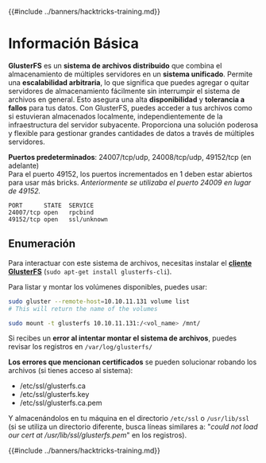 {{#include ../banners/hacktricks-training.md}}

# Información Básica

**GlusterFS** es un **sistema de archivos distribuido** que combina el almacenamiento de múltiples servidores en un **sistema unificado**. Permite una **escalabilidad arbitraria**, lo que significa que puedes agregar o quitar servidores de almacenamiento fácilmente sin interrumpir el sistema de archivos en general. Esto asegura una alta **disponibilidad** y **tolerancia a fallos** para tus datos. Con GlusterFS, puedes acceder a tus archivos como si estuvieran almacenados localmente, independientemente de la infraestructura del servidor subyacente. Proporciona una solución poderosa y flexible para gestionar grandes cantidades de datos a través de múltiples servidores.

**Puertos predeterminados**: 24007/tcp/udp, 24008/tcp/udp, 49152/tcp (en adelante)\
Para el puerto 49152, los puertos incrementados en 1 deben estar abiertos para usar más bricks. _Anteriormente se utilizaba el puerto 24009 en lugar de 49152._
```
PORT      STATE  SERVICE
24007/tcp open   rpcbind
49152/tcp open   ssl/unknown
```
## Enumeración

Para interactuar con este sistema de archivos, necesitas instalar el [**cliente GlusterFS**](https://download.gluster.org/pub/gluster/glusterfs/LATEST/) (`sudo apt-get install glusterfs-cli`).

Para listar y montar los volúmenes disponibles, puedes usar:
```bash
sudo gluster --remote-host=10.10.11.131 volume list
# This will return the name of the volumes

sudo mount -t glusterfs 10.10.11.131:/<vol_name> /mnt/
```
Si recibes un **error al intentar montar el sistema de archivos**, puedes revisar los registros en `/var/log/glusterfs/`

**Los errores que mencionan certificados** se pueden solucionar robando los archivos (si tienes acceso al sistema):

- /etc/ssl/glusterfs.ca
- /etc/ssl/glusterfs.key
- /etc/ssl/glusterfs.ca.pem

Y almacenándolos en tu máquina en el directorio `/etc/ssl` o `/usr/lib/ssl` (si se utiliza un directorio diferente, busca líneas similares a: "_could not load our cert at /usr/lib/ssl/glusterfs.pem_" en los registros).

{{#include ../banners/hacktricks-training.md}}

